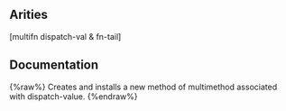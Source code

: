 ## Arities
[multifn dispatch-val & fn-tail]

## Documentation
{%raw%}
Creates and installs a new method of multimethod associated with dispatch-value. 
{%endraw%}
